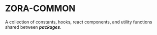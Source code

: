 # ZORA-COMMON

A collection of constants, hooks, react components, and utility functions shared between **_packages_**.
